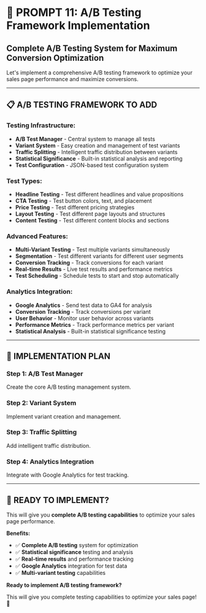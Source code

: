 # 🧪 PROMPT 11: A/B Testing Framework Implementation

## Complete A/B Testing System for Maximum Conversion Optimization

Let's implement a comprehensive A/B testing framework to optimize your sales page performance and maximize conversions.

---

## 📋 **A/B TESTING FRAMEWORK TO ADD**

### **Testing Infrastructure:**
- **A/B Test Manager** - Central system to manage all tests
- **Variant System** - Easy creation and management of test variants
- **Traffic Splitting** - Intelligent traffic distribution between variants
- **Statistical Significance** - Built-in statistical analysis and reporting
- **Test Configuration** - JSON-based test configuration system

### **Test Types:**
- **Headline Testing** - Test different headlines and value propositions
- **CTA Testing** - Test button colors, text, and placement
- **Price Testing** - Test different pricing strategies
- **Layout Testing** - Test different page layouts and structures
- **Content Testing** - Test different content blocks and sections

### **Advanced Features:**
- **Multi-Variant Testing** - Test multiple variants simultaneously
- **Segmentation** - Test different variants for different user segments
- **Conversion Tracking** - Track conversions for each variant
- **Real-time Results** - Live test results and performance metrics
- **Test Scheduling** - Schedule tests to start and stop automatically

### **Analytics Integration:**
- **Google Analytics** - Send test data to GA4 for analysis
- **Conversion Tracking** - Track conversions per variant
- **User Behavior** - Monitor user behavior across variants
- **Performance Metrics** - Track performance metrics per variant
- **Statistical Analysis** - Built-in statistical significance testing

---

## 🎯 **IMPLEMENTATION PLAN**

### **Step 1: A/B Test Manager**
Create the core A/B testing management system.

### **Step 2: Variant System**
Implement variant creation and management.

### **Step 3: Traffic Splitting**
Add intelligent traffic distribution.

### **Step 4: Analytics Integration**
Integrate with Google Analytics for test tracking.

---

## 🚀 **READY TO IMPLEMENT?**

This will give you **complete A/B testing capabilities** to optimize your sales page performance.

**Benefits:**
- ✅ **Complete A/B testing** system for optimization
- ✅ **Statistical significance** testing and analysis
- ✅ **Real-time results** and performance tracking
- ✅ **Google Analytics** integration for test data
- ✅ **Multi-variant testing** capabilities

**Ready to implement A/B testing framework?** 

This will give you complete testing capabilities to optimize your sales page! 🧪






